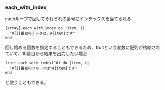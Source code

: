 ### each_with_index
eachループで回してそれぞれの番号にインデックスを当てられる
```
[array].each_with_index do |item, i|
  "#{i}番目のデータは、#{item}です"
end
```

回し始める回数を指定することもできるため、fruitという変数に配列が格納されていて、10番目から結果を出力したい場合
```
fruit.each_with_index(10) do |item, i|
  "#{i}番目のフルーツは"#{item}です"
end
```
と使うこともできる。